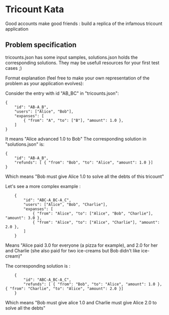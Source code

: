 # Tricount Kata

Good accounts make good friends : build a replica of the infamous tricount application

## Problem specification

tricounts.json has some input samples, solutions.json holds the corresponding solutions. They may be usefull resources for your first test cases ;)

Format explanation (feel free to make your own representation of the problem as your application evolves):

Consider the entry with id "AB_BC" in "tricounts.json":
```
{
	"id": "AB-A_B",
	"users": ["Alice", "Bob"],
	"expanses": [
		{ "from": "A", "to": ["B"], "amount": 1.0 },
	]
}
```
It means "Alice advanced 1.0 to Bob"
The corresponding solution in "solutions.json" is:
```
{
	"id": "AB-A_B",
	"refunds": [ { "from": "Bob", "to": "Alice", "amount": 1.0 }]
}
```
Which means "Bob must give Alice 1.0 to solve all the debts of this tricount"

Let's see a more complex example :
```
	{
		"id": "ABC-A_BC-A_C",
		"users": ["Alice", "Bob", "Charlie"],
		"expanses": [
			{ "from": "Alice", "to": ["Alice", "Bob", "Charlie"], "amount": 3.0 },
			{ "from": "Alice", "to": ["Alice", "Charlie"], "amount": 2.0 },
		]
	}
```
Means "Alice paid 3.0 for everyone (a pizza for example), and 2.0 for her and Charlie (she also paid for two ice-creams but Bob didn't like ice-cream)"

The corresponding solution is :
```
	{
		"id": "ABC-A_BC-A_C",
		"refunds": [ { "from": "Bob", "to": "Alice", "amount": 1.0 }, { "from": "Charlie", "to": "Alice", "amount": 2.0 }]
	}
```
Which means "Bob must give alice 1.0 and Charlie must give Alice 2.0 to solve all the debts"